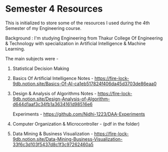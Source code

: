 # Semester 4 Resources
This is initialized to store some of the resources I used during the 4th Semester of my Engineering course. 

Background : I'm studying Engineering from Thakur College Of Engineering & Technology with specialization in Artificial Intelligence & Machine Learning. 

The main subjects were  - 
1. Statistical Decision Making 

2. Basics Of Artificial Intelligence
    Notes - https://fire-lock-9db.notion.site/Basics-Of-AI-ca1eb517824f406da45d3703de86eaa0

3. Design & Analysis of Algorithms
    Notes - https://fire-lock-9db.notion.site/Design-Analysis-of-Algorithm-d644d1aaf3c34fb1a3634161d98516e6

    Experiments - https://github.com/Nidhi-1223/DAA-Experiments

4. Computer Organization & Microcontroller  - (pdf in the folder)

5. Data Mining & Business Visualization - https://fire-lock-9db.notion.site/Data-Mining-Business-Visualization-33f6c3d103f5437d8c1f3c97262460a5